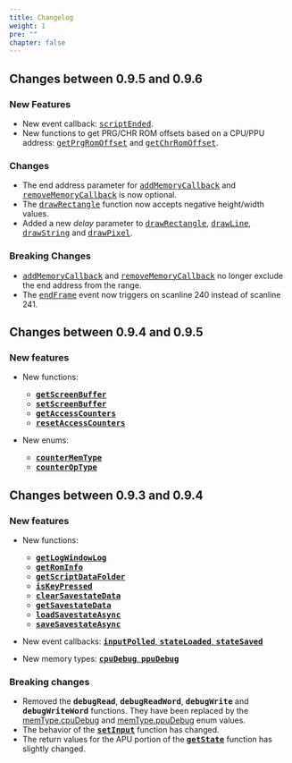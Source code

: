 ```yaml
---
title: Changelog
weight: 1
pre: ""
chapter: false
---
```


## Changes between 0.9.5 and 0.9.6 ##

### New Features ###

* New event callback: <kbd>[scriptEnded](/apireference/enums.html#eventtype)</kbd>.
* New functions to get PRG/CHR ROM offsets based on a CPU/PPU address: <kbd>[getPrgRomOffset](/apireference/memoryaccess.html#getprgromoffset)</kbd> and <kbd>[getChrRomOffset](/apireference/memoryaccess.html#getchrromoffset)</kbd>.

### Changes ###

* The end address parameter for <kbd>[addMemoryCallback](/apireference/callbacks.html#addmemorycallback)</kbd> and <kbd>[removeMemoryCallback](/apireference/callbacks.html#removememorycallback)</kbd> is now optional.
* The <kbd>[drawRectangle](/apireference/drawing.html#drawrectangle)</kbd> function now accepts negative height/width values.
* Added a new *delay* parameter to  <kbd>[drawRectangle](/apireference/drawing.html#drawrectangle)</kbd>, <kbd>[drawLine](/apireference/drawing.html#drawline)</kbd>, <kbd>[drawString](/apireference/drawing.html#drawstring)</kbd> and  <kbd>[drawPixel](/apireference/drawing.html#drawpixel)</kbd>.

### Breaking Changes ###
 
* <kbd>[addMemoryCallback](/apireference/callbacks.html#addmemorycallback)</kbd> and <kbd>[removeMemoryCallback](/apireference/callbacks.html#removememorycallback)</kbd> no longer exclude the end address from the range.
* The <kbd>[endFrame](/apireference/enums.html#eventtype)</kbd> event now triggers on scanline 240 instead of scanline 241.

## Changes between 0.9.4 and 0.9.5 ##

### New features ###

* New functions: 

	* **<kbd>[getScreenBuffer](/apireference/drawing.html#getscreenbuffer)</kbd>**
	* **<kbd>[setScreenBuffer](/apireference/drawing.html#setscreenbuffer)</kbd>**
	* **<kbd>[getAccessCounters](/apireference/misc.html#getaccesscounters)</kbd>**
	* **<kbd>[resetAccessCounters](/apireference/misc.html#resetaccesscounters)</kbd>**

* New enums: 
	
	* **<kbd>[counterMemType](/apireference/enums.html#countermemtype)</kbd>**
	* **<kbd>[counterOpType](/apireference/enums.html#counteroptype)</kbd>**
	
## Changes between 0.9.3 and 0.9.4 ##

### New features ###

* New functions: 

	* **<kbd>[getLogWindowLog](/apireference/misc.html#getlogwindowlog)</kbd>**
	* **<kbd>[getRomInfo](/apireference/misc.html#getrominfo)</kbd>**
	* **<kbd>[getScriptDataFolder](/apireference/misc.html#getscriptdatafolder)</kbd>**
	* **<kbd>[isKeyPressed](/apireference/input.html#iskeypressed)</kbd>**
	* **<kbd>[clearSavestateData](/apireference/misc.html#clearsavestatedata)</kbd>**
	* **<kbd>[getSavestateData](/apireference/misc.html#getsavestatedata)</kbd>**	
	* **<kbd>[loadSavestateAsync](/apireference/misc.html#loadsavestateasync)</kbd>**
	* **<kbd>[saveSavestateAsync](/apireference/misc.html#savesavestateasync)</kbd>**
	
* New event callbacks: [**<kbd>inputPolled</kbd>**, **<kbd>stateLoaded</kbd>**, **<kbd>stateSaved</kbd>**](/apireference/enums.html#eventtype)
* New memory types: [**<kbd>cpuDebug</kbd>**, **<kbd>ppuDebug</kbd>**](/apireference/enums.html#memtype)

### Breaking changes ###
* Removed the **<kbd>debugRead</kbd>**, **<kbd>debugReadWord</kbd>**, **<kbd>debugWrite</kbd>** and **<kbd>debugWriteWord</kbd>** functions.  They have been replaced by the [memType.cpuDebug](/apireference/enums.html#memtype) and [memType.ppuDebug](/apireference/enums.html#memtype) enum values.
* The behavior of the **<kbd>[setInput](/apireference/input.html#setinput)</kbd>** function has changed.
* The return values for the APU portion of the **<kbd>[getState](/apireference/emulation.html#getstate)</kbd>** function has slightly changed.